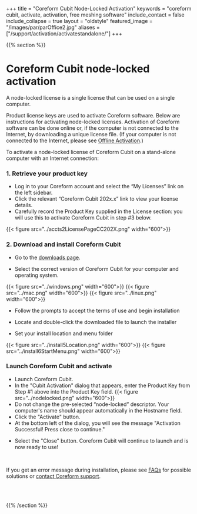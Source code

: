 +++
title = "Coreform Cubit Node-Locked Activation"
keywords = "coreform cubit, activate, activation, free meshing software"
include_contact = false
include_collapse = true
layout = "oldstyle"
featured_image = "/images/par/parOffice2.jpg"
aliases = ["/support/activation/activatestandalone/"]
+++

{{% section %}}

# Coreform Cubit node-locked activation

A node-locked license is a single license that can be used on a single computer.  

Product license keys are used to activate Coreform software. Below are instructions for activating node-locked licenses. Activation of Coreform software can be done online or, if the computer is not connected to the Internet, by downloading a unique license file. (If your computer is not connected to the Internet, please see [Offline Activation](/support/activation/activateoffline).)

To activate a node-locked license of Coreform Cubit on a stand-alone computer with an Internet connection:

### 1. Retrieve your product key 

* Log in to your Coreform account and select the “My Licenses” link on the left sidebar.  
* Click the relevant “Coreform Cubit 202x.x” link to view your license details. 
* Carefully record the Product Key supplied in the License section: you will use this to activate Coreform Cubit in step #3 below.

{{< figure src="../accts2LicensePageCC202X.png" width="600">}}

### 2. Download and install Coreform Cubit

* Go to the [downloads page](https://coreform.com/products/downloads/). 

* Select the correct version of Coreform Cubit for your computer and operating system.

{{< figure src="../windows.png" width="600">}}
{{< figure src="../mac.png" width="600">}}
{{< figure src="../linux.png" width="600">}}

* Follow the prompts to accept the terms of use and begin installation

<!--{{< figure src="../accts3MyDLs.png" width="450" >}}
* Your download will begin immediately. Choose "Save File," select a folder location, and click "Save."
{{< figure src="../install0Dialog.png" width="600">}} -->
* Locate and double-click the downloaded file to launch the installer 

* Set your install location and menu folder

<!--* For Windows installations: if Microsoft Defender generates an "unrecognized app" warning, select "More Info" and then click the "Run Anyway" button.  
{{< figure src="../install1Wind.png" width="400">}} {{< figure src="../install2RunAnyway.png" width="400">}}
* Follow the prompts to accept the terms of use and begin installation.
{{< figure src="../install3Setup.png" width="600">}}
{{< figure src="../install4Agt.png" width="600">}}-->
{{< figure src="../install5Location.png" width="600">}} 
{{< figure src="../install6StartMenu.png" width="600">}}
<!--{{< figure src="../install7Installing.png" width="600">}} -->

### Launch Coreform Cubit and activate
* Launch Coreform Cubit.
* In the "Cubit Activation" dialog that appears, enter the Product Key from Step #1 above into the Product Key field.
{{< figure src="../nodelocked.png" width="600">}}
* Do not change the pre-selected “node-locked” descriptor. Your computer's name should appear automatically in the Hostname field. 
* Click the "Activate" button. 
* At the bottom left of the dialog, you will see the message "Activation Successful! Press close to continue."
<!--{{< figure src="../activationSuccessful.png" width="600">}} -->
* Select the "Close" button. Coreform Cubit will continue to launch and is now ready to use!
<br>

<!-- **Note:** A node-locked product key will activate Coreform Cubit on a single end-user computer. To install RLM-Server and activate a network/floating license, follow the instructions on the [Floating license activation page](/support/activation/cubit/activatenetwork/).  -->


If you get an error message during installation, please see [FAQs](/products/coreform-cubit/cubitfaqs) for possible solutions or [contact Coreform support](/company/contact).

<br><br>

{{% /section %}}